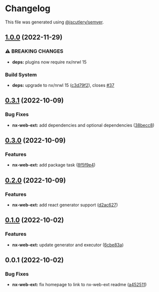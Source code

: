 # Changelog

This file was generated using [@jscutlery/semver](https://github.com/jscutlery/semver).

## [1.0.0](https://github.com/spaceribs/spaceribs/compare/nx-web-ext-0.3.1...nx-web-ext-1.0.0) (2022-11-29)


### ⚠ BREAKING CHANGES

* **deps:** plugins now require nx/nrwl 15

### Build System

* **deps:** upgrade to nx/nrwl 15 ([c3d79f2](https://github.com/spaceribs/spaceribs/commit/c3d79f23f316185878f679a8d945631bcb9119a8)), closes [#37](https://github.com/spaceribs/spaceribs/issues/37)

## [0.3.1](https://github.com/spaceribs/spaceribs/compare/nx-web-ext-0.3.0...nx-web-ext-0.3.1) (2022-10-09)


### Bug Fixes

* **nx-web-ext:** add dependencies and optional dependencies ([38becc8](https://github.com/spaceribs/spaceribs/commit/38becc8576424ad8ab09565c668705dc78dd60d5))

## [0.3.0](https://github.com/spaceribs/spaceribs/compare/nx-web-ext-0.2.0...nx-web-ext-0.3.0) (2022-10-09)


### Features

* **nx-web-ext:** add package task ([8f5f9e4](https://github.com/spaceribs/spaceribs/commit/8f5f9e41e89ee6ea4da42306e2c3cfe03519d560))

## [0.2.0](https://github.com/spaceribs/spaceribs/compare/nx-web-ext-0.1.0...nx-web-ext-0.2.0) (2022-10-09)


### Features

* **nx-web-ext:** add react generator support ([d2ac627](https://github.com/spaceribs/spaceribs/commit/d2ac627ce1161b2c791010153f153bde019b8ff5))

## [0.1.0](https://github.com/spaceribs/spaceribs/compare/nx-web-ext-0.0.1...nx-web-ext-0.1.0) (2022-10-02)


### Features

* **nx-web-ext:** update generator and executor ([6cbe83a](https://github.com/spaceribs/spaceribs/commit/6cbe83a4d01526346bd192195cac2721d1865bb2))

## 0.0.1 (2022-10-02)


### Bug Fixes

* **nx-web-ext:** fix homepage to link to nx-web-ext readme ([a452511](https://github.com/spaceribs/spaceribs/commit/a452511ae25758c23496a9a048614a76592d098d))
